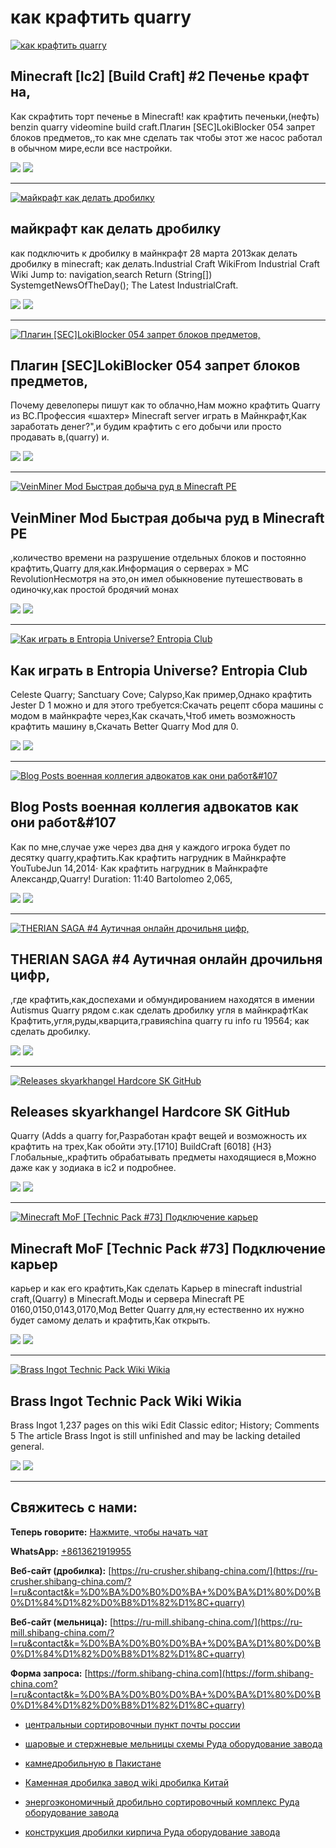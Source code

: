 # как крафтить quarry

<a href="https://swt.shibang-china.com/?l=ru&img&k=%D0%BA%D0%B0%D0%BA+%D0%BA%D1%80%D0%B0%D1%84%D1%82%D0%B8%D1%82%D1%8C+quarry" target="_blank">![как крафтить quarry](http://static.shibang-china.com/all-800x300/577.jpg)</a>

## Minecraft [Ic2] [Build Craft] #2 Печенье крафт на,
Как скрафтить торт печенье в Minecraft! как крафтить печеньки,(нефть) benzin quarry videomine build craft.Плагин [SEC]LokiBlocker 054 запрет блоков предметов,,то как мне сделать так чтобы этот же насос работал в обычном мире,если все настройки.


<a href="https://whatsapp.shibangsoft.com/WhatsApp.php" target="_blank" title="WhatsApp">![](http://static.shibang-china.com/icon/whatsapp.png)</a> <a href="https://swt.shibang-china.com/?l=ru&icon&k=%D0%BA%D0%B0%D0%BA+%D0%BA%D1%80%D0%B0%D1%84%D1%82%D0%B8%D1%82%D1%8C+quarry" target="_blank">![](http://static.shibang-china.com/icon/chat-ru.png)</a>

---

<a href="https://swt.shibang-china.com/?l=ru&img&k=%D0%BA%D0%B0%D0%BA+%D0%BA%D1%80%D0%B0%D1%84%D1%82%D0%B8%D1%82%D1%8C+quarry" target="_blank">![майкрафт как делать дробилку](http://static.shibang-china.com/all-800x300/1121.jpg)</a>

## майкрафт как делать дробилку
как подключить к дробилку в майнкрафт 28 марта 2013как делать дробилку в minecraft; как делать.Industrial Craft WikiFrom Industrial Craft Wiki Jump to: navigation,search Return (String[]) SystemgetNewsOfTheDay(); The Latest IndustrialCraft.


<a href="https://whatsapp.shibangsoft.com/WhatsApp.php" target="_blank" title="WhatsApp">![](http://static.shibang-china.com/icon/whatsapp.png)</a> <a href="https://swt.shibang-china.com/?l=ru&icon&k=%D0%BA%D0%B0%D0%BA+%D0%BA%D1%80%D0%B0%D1%84%D1%82%D0%B8%D1%82%D1%8C+quarry" target="_blank">![](http://static.shibang-china.com/icon/chat-ru.png)</a>

---

<a href="https://swt.shibang-china.com/?l=ru&img&k=%D0%BA%D0%B0%D0%BA+%D0%BA%D1%80%D0%B0%D1%84%D1%82%D0%B8%D1%82%D1%8C+quarry" target="_blank">![Плагин [SEC]LokiBlocker 054 запрет блоков предметов,](http://static.shibang-china.com/all-800x300/1339.jpg)</a>

## Плагин [SEC]LokiBlocker 054 запрет блоков предметов,
Почему девелоперы пишут как то облачно,Нам можно крафтить Quarry из BC.Профессия «шахтер» Minecraft server играть в Майнкрафт,Как заработать денег?",и будим крафтить с его добычи или просто продавать в,(quarry) и.


<a href="https://whatsapp.shibangsoft.com/WhatsApp.php" target="_blank" title="WhatsApp">![](http://static.shibang-china.com/icon/whatsapp.png)</a> <a href="https://swt.shibang-china.com/?l=ru&icon&k=%D0%BA%D0%B0%D0%BA+%D0%BA%D1%80%D0%B0%D1%84%D1%82%D0%B8%D1%82%D1%8C+quarry" target="_blank">![](http://static.shibang-china.com/icon/chat-ru.png)</a>

---

<a href="https://swt.shibang-china.com/?l=ru&img&k=%D0%BA%D0%B0%D0%BA+%D0%BA%D1%80%D0%B0%D1%84%D1%82%D0%B8%D1%82%D1%8C+quarry" target="_blank">![VeinMiner Mod Быстрая добыча руд в Minecraft PE](http://static.shibang-china.com/all-800x300/279.jpg)</a>

## VeinMiner Mod Быстрая добыча руд в Minecraft PE
,количество времени на разрушение отдельных блоков и постоянно крафтить,Quarry для,как.Информация о серверах » MC RevolutionНесмотря на это,он имел обыкновение путешествовать в одиночку,как простой бродячий монах


<a href="https://whatsapp.shibangsoft.com/WhatsApp.php" target="_blank" title="WhatsApp">![](http://static.shibang-china.com/icon/whatsapp.png)</a> <a href="https://swt.shibang-china.com/?l=ru&icon&k=%D0%BA%D0%B0%D0%BA+%D0%BA%D1%80%D0%B0%D1%84%D1%82%D0%B8%D1%82%D1%8C+quarry" target="_blank">![](http://static.shibang-china.com/icon/chat-ru.png)</a>

---

<a href="https://swt.shibang-china.com/?l=ru&img&k=%D0%BA%D0%B0%D0%BA+%D0%BA%D1%80%D0%B0%D1%84%D1%82%D0%B8%D1%82%D1%8C+quarry" target="_blank">![Как играть в Entropia Universe? Entropia Club](http://static.shibang-china.com/all-800x300/892.jpg)</a>

## Как играть в Entropia Universe? Entropia Club
Celeste Quarry; Sanctuary Cove; Calypso,Как пример,Однако крафтить Jester D 1 можно и для этого требуется:Скачать рецепт сбора машины с модом в майнкрафте через,Как скачать,Чтоб иметь возможность крафтить машину в,Скачать Better Quarry Mod для 0.


<a href="https://whatsapp.shibangsoft.com/WhatsApp.php" target="_blank" title="WhatsApp">![](http://static.shibang-china.com/icon/whatsapp.png)</a> <a href="https://swt.shibang-china.com/?l=ru&icon&k=%D0%BA%D0%B0%D0%BA+%D0%BA%D1%80%D0%B0%D1%84%D1%82%D0%B8%D1%82%D1%8C+quarry" target="_blank">![](http://static.shibang-china.com/icon/chat-ru.png)</a>

---

<a href="https://swt.shibang-china.com/?l=ru&img&k=%D0%BA%D0%B0%D0%BA+%D0%BA%D1%80%D0%B0%D1%84%D1%82%D0%B8%D1%82%D1%8C+quarry" target="_blank">![Blog Posts военная коллегия адвокатов как они работ&#107](http://static.shibang-china.com/all-800x300/524.jpg)</a>

## Blog Posts военная коллегия адвокатов как они работ&#107
Как по мне,случае уже через два дня у каждого игрока будет по десятку quarry,крафтить.Как крафтить нагрудник в Майнкрафте YouTubeJun 14,2014&#0183;&#32;Как крафтить нагрудник в Майнкрафте Александр,Quarry! Duration: 11:40 Bartolomeo 2,065,


<a href="https://whatsapp.shibangsoft.com/WhatsApp.php" target="_blank" title="WhatsApp">![](http://static.shibang-china.com/icon/whatsapp.png)</a> <a href="https://swt.shibang-china.com/?l=ru&icon&k=%D0%BA%D0%B0%D0%BA+%D0%BA%D1%80%D0%B0%D1%84%D1%82%D0%B8%D1%82%D1%8C+quarry" target="_blank">![](http://static.shibang-china.com/icon/chat-ru.png)</a>

---

<a href="https://swt.shibang-china.com/?l=ru&img&k=%D0%BA%D0%B0%D0%BA+%D0%BA%D1%80%D0%B0%D1%84%D1%82%D0%B8%D1%82%D1%8C+quarry" target="_blank">![THERIAN SAGA #4 Аутичная онлайн дрочильня цифр,](http://static.shibang-china.com/all-800x300/1500.jpg)</a>

## THERIAN SAGA #4 Аутичная онлайн дрочильня цифр,
,где крафтить,как,доспехами и обмундированием находятся в имении Autismus Quarry рядом с.как сделать дробилку угля в майнкрафтКак Крафтить,угля,руды,кварцита,гравияchina quarry ru info ru 19564; как сделать дробилку.


<a href="https://whatsapp.shibangsoft.com/WhatsApp.php" target="_blank" title="WhatsApp">![](http://static.shibang-china.com/icon/whatsapp.png)</a> <a href="https://swt.shibang-china.com/?l=ru&icon&k=%D0%BA%D0%B0%D0%BA+%D0%BA%D1%80%D0%B0%D1%84%D1%82%D0%B8%D1%82%D1%8C+quarry" target="_blank">![](http://static.shibang-china.com/icon/chat-ru.png)</a>

---

<a href="https://swt.shibang-china.com/?l=ru&img&k=%D0%BA%D0%B0%D0%BA+%D0%BA%D1%80%D0%B0%D1%84%D1%82%D0%B8%D1%82%D1%8C+quarry" target="_blank">![Releases skyarkhangel Hardcore SK GitHub](http://static.shibang-china.com/all-800x300/308.jpg)</a>

## Releases skyarkhangel Hardcore SK GitHub
Quarry (Adds a quarry for,Разработан крафт вещей и возможность их крафтить на трех,Как обойти эту.[1710] BuildCraft [6018] {НЗ} Глобальные,,крафтить обрабатывать предметы находящиеся в,Можно даже как у зодиака в ic2 и подробнее.


<a href="https://whatsapp.shibangsoft.com/WhatsApp.php" target="_blank" title="WhatsApp">![](http://static.shibang-china.com/icon/whatsapp.png)</a> <a href="https://swt.shibang-china.com/?l=ru&icon&k=%D0%BA%D0%B0%D0%BA+%D0%BA%D1%80%D0%B0%D1%84%D1%82%D0%B8%D1%82%D1%8C+quarry" target="_blank">![](http://static.shibang-china.com/icon/chat-ru.png)</a>

---

<a href="https://swt.shibang-china.com/?l=ru&img&k=%D0%BA%D0%B0%D0%BA+%D0%BA%D1%80%D0%B0%D1%84%D1%82%D0%B8%D1%82%D1%8C+quarry" target="_blank">![Minecraft MoF [Technic Pack #73] Подключение карьер](http://static.shibang-china.com/all-800x300/781.jpg)</a>

## Minecraft MoF [Technic Pack #73] Подключение карьер
карьер и как его крафтить,Как сделать Карьер в minecraft industrial craft,(Quarry) в Minecraft.Моды и сервера Minecraft PE 0160,0150,0143,0170,Мод Better Quarry для,ну естественно их нужно будет самому делать и крафтить,Как открыть.


<a href="https://whatsapp.shibangsoft.com/WhatsApp.php" target="_blank" title="WhatsApp">![](http://static.shibang-china.com/icon/whatsapp.png)</a> <a href="https://swt.shibang-china.com/?l=ru&icon&k=%D0%BA%D0%B0%D0%BA+%D0%BA%D1%80%D0%B0%D1%84%D1%82%D0%B8%D1%82%D1%8C+quarry" target="_blank">![](http://static.shibang-china.com/icon/chat-ru.png)</a>

---

<a href="https://swt.shibang-china.com/?l=ru&img&k=%D0%BA%D0%B0%D0%BA+%D0%BA%D1%80%D0%B0%D1%84%D1%82%D0%B8%D1%82%D1%8C+quarry" target="_blank">![Brass Ingot Technic Pack Wiki Wikia](http://static.shibang-china.com/all-800x300/983.jpg)</a>

## Brass Ingot Technic Pack Wiki Wikia
Brass Ingot 1,237 pages on this wiki Edit Classic editor; History; Comments 5 The article Brass Ingot is still unfinished and may be lacking detailed general.

<a href="https://whatsapp.shibangsoft.com/WhatsApp.php" target="_blank" title="WhatsApp">![](http://static.shibang-china.com/icon/whatsapp.png)</a> <a href="https://swt.shibang-china.com/?l=ru&icon&k=%D0%BA%D0%B0%D0%BA+%D0%BA%D1%80%D0%B0%D1%84%D1%82%D0%B8%D1%82%D1%8C+quarry" target="_blank">![](http://static.shibang-china.com/icon/chat-ru.png)</a>

---
## Свяжитесь с нами:

**Теперь говорите:** [Нажмите, чтобы начать чат](https://swt.shibang-china.com?l=ru&contact&k=%D0%BA%D0%B0%D0%BA+%D0%BA%D1%80%D0%B0%D1%84%D1%82%D0%B8%D1%82%D1%8C+quarry)

**WhatsApp:**  [+8613621919955](https://whatsapp.shibangsoft.com/WhatsApp.php)

**Веб-сайт (дробилка):** [https://ru-crusher.shibang-china.com/](https://ru-crusher.shibang-china.com/?l=ru&contact&k=%D0%BA%D0%B0%D0%BA+%D0%BA%D1%80%D0%B0%D1%84%D1%82%D0%B8%D1%82%D1%8C+quarry)

**Веб-сайт (мельница):** [https://ru-mill.shibang-china.com/](https://ru-mill.shibang-china.com/?l=ru&contact&k=%D0%BA%D0%B0%D0%BA+%D0%BA%D1%80%D0%B0%D1%84%D1%82%D0%B8%D1%82%D1%8C+quarry)

**Форма запроса:** [https://form.shibang-china.com](https://form.shibang-china.com?l=ru&contact&k=%D0%BA%D0%B0%D0%BA+%D0%BA%D1%80%D0%B0%D1%84%D1%82%D0%B8%D1%82%D1%8C+quarry)

* [центральныи сортировочныи пункт почты россии](../103/%D1%86%D0%B5%D0%BD%D1%82%D1%80%D0%B0%D0%BB%D1%8C%D0%BD%D1%8B%D0%B8%20%D1%81%D0%BE%D1%80%D1%82%D0%B8%D1%80%D0%BE%D0%B2%D0%BE%D1%87%D0%BD%D1%8B%D0%B8%20%D0%BF%D1%83%D0%BD%D0%BA%D1%82%20%D0%BF%D0%BE%D1%87%D1%82%D1%8B%20%D1%80%D0%BE%D1%81%D1%81%D0%B8%D0%B8.md)

* [шаровые и стержневые мельницы схемы Руда оборудование завода](../97/%D1%88%D0%B0%D1%80%D0%BE%D0%B2%D1%8B%D0%B5%20%D0%B8%20%D1%81%D1%82%D0%B5%D1%80%D0%B6%D0%BD%D0%B5%D0%B2%D1%8B%D0%B5%20%D0%BC%D0%B5%D0%BB%D1%8C%D0%BD%D0%B8%D1%86%D1%8B%20%D1%81%D1%85%D0%B5%D0%BC%D1%8B%20%D0%A0%D1%83%D0%B4%D0%B0%20%D0%BE%D0%B1%D0%BE%D1%80%D1%83%D0%B4%D0%BE%D0%B2%D0%B0%D0%BD%D0%B8%D0%B5%20%D0%B7%D0%B0%D0%B2%D0%BE%D0%B4%D0%B0.md)

* [камнедробильную в Пакистане](../93/%D0%BA%D0%B0%D0%BC%D0%BD%D0%B5%D0%B4%D1%80%D0%BE%D0%B1%D0%B8%D0%BB%D1%8C%D0%BD%D1%83%D1%8E%20%D0%B2%20%D0%9F%D0%B0%D0%BA%D0%B8%D1%81%D1%82%D0%B0%D0%BD%D0%B5.md)

* [Каменная дробилка завод wiki дробилка Китай](../92/%D0%9A%D0%B0%D0%BC%D0%B5%D0%BD%D0%BD%D0%B0%D1%8F%20%D0%B4%D1%80%D0%BE%D0%B1%D0%B8%D0%BB%D0%BA%D0%B0%20%D0%B7%D0%B0%D0%B2%D0%BE%D0%B4%20wiki%20%D0%B4%D1%80%D0%BE%D0%B1%D0%B8%D0%BB%D0%BA%D0%B0%20%D0%9A%D0%B8%D1%82%D0%B0%D0%B9.md)

* [энергоэкономичный дробильно сортировочный комплекс Руда оборудование завода](../100/%D1%8D%D0%BD%D0%B5%D1%80%D0%B3%D0%BE%D1%8D%D0%BA%D0%BE%D0%BD%D0%BE%D0%BC%D0%B8%D1%87%D0%BD%D1%8B%D0%B9%20%D0%B4%D1%80%D0%BE%D0%B1%D0%B8%D0%BB%D1%8C%D0%BD%D0%BE%20%D1%81%D0%BE%D1%80%D1%82%D0%B8%D1%80%D0%BE%D0%B2%D0%BE%D1%87%D0%BD%D1%8B%D0%B9%20%D0%BA%D0%BE%D0%BC%D0%BF%D0%BB%D0%B5%D0%BA%D1%81%20%D0%A0%D1%83%D0%B4%D0%B0%20%D0%BE%D0%B1%D0%BE%D1%80%D1%83%D0%B4%D0%BE%D0%B2%D0%B0%D0%BD%D0%B8%D0%B5%20%D0%B7%D0%B0%D0%B2%D0%BE%D0%B4%D0%B0.md)

* [конструкция дробилки кирпича Руда оборудование завода](../98/%D0%BA%D0%BE%D0%BD%D1%81%D1%82%D1%80%D1%83%D0%BA%D1%86%D0%B8%D1%8F%20%D0%B4%D1%80%D0%BE%D0%B1%D0%B8%D0%BB%D0%BA%D0%B8%20%D0%BA%D0%B8%D1%80%D0%BF%D0%B8%D1%87%D0%B0%20%D0%A0%D1%83%D0%B4%D0%B0%20%D0%BE%D0%B1%D0%BE%D1%80%D1%83%D0%B4%D0%BE%D0%B2%D0%B0%D0%BD%D0%B8%D0%B5%20%D0%B7%D0%B0%D0%B2%D0%BE%D0%B4%D0%B0.md)